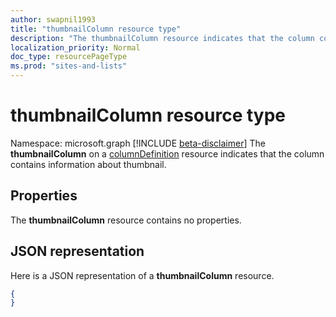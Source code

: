 ```yaml
---
author: swapnil1993
title: "thumbnailColumn resource type"
description: "The thumbnailColumn resource indicates that the column contains information about thumbnail."
localization_priority: Normal
doc_type: resourcePageType
ms.prod: "sites-and-lists"
---
```

# thumbnailColumn resource type

Namespace: microsoft.graph
[!INCLUDE [beta-disclaimer](../../includes/beta-disclaimer.md)]
The **thumbnailColumn** on a [columnDefinition](columnDefinition.md) resource indicates that the column contains information about thumbnail.

## Properties

The **thumbnailColumn** resource contains no properties.

## JSON representation

Here is a JSON representation of a **thumbnailColumn** resource.
<!-- { "blockType": "resource", "@odata.type": "microsoft.graph.thumbnailColumn" } -->

```json
{
}
```


